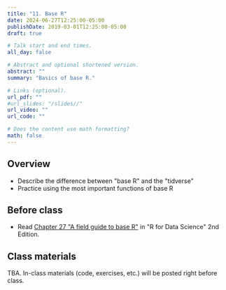 ```yaml
---
title: "11. Base R"
date: 2024-06-27T12:25:00-05:00
publishDate: 2019-03-01T12:25:00-05:00
draft: true

# Talk start and end times.
all_day: false

# Abstract and optional shortened version.
abstract: ""
summary: "Basics of base R."

# Links (optional).
url_pdf: ""
#url_slides: "/slides//"
url_video: ""
url_code: ""

# Does the content use math formatting?
math: false
---
```





## Overview

* Describe the difference between "base R" and the "tidverse"
* Practice using the most important functions of base R


## Before class

* Read [Chapter 27 "A field guide to base R"](https://r4ds.hadley.nz/base-r) in "R for Data Science" 2nd Edition.

<!--
See this to develop the material https://bookdown.org/pdr_higgins/rmrwr/the-basics-of-base-r.html
-->


## Class materials

TBA. In-class materials (code, exercises, etc.) will be posted right before class.

<!--
* Run the code below in your console to download today’s in-class exercises: `usethis::use_course("css-materials/")`
-->
